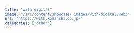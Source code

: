 ```yaml
---
title: "with digital"
image: "/src/content/showcase/_images/with-digital.webp"
url: "https://with.kodansha.co.jp/"
categories: ["other"]
---
```


